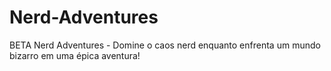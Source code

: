 # Nerd-Adventures
BETA Nerd Adventures - Domine o caos nerd enquanto enfrenta um mundo bizarro em uma épica aventura!
